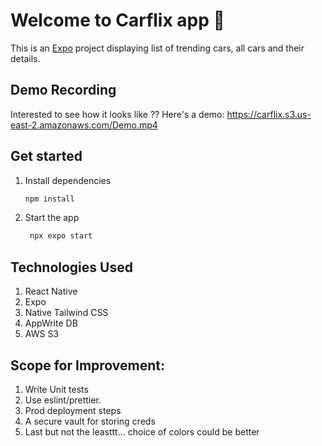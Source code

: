 # Welcome to Carflix app 👋

This is an [Expo](https://expo.dev) project displaying list of trending cars, all cars and their details. 

## Demo Recording

Interested to see how it looks like ?? Here's a demo:
https://carflix.s3.us-east-2.amazonaws.com/Demo.mp4

## Get started

1. Install dependencies

   ```bash
   npm install
   ```

2. Start the app

   ```bash
    npx expo start
   ```

## Technologies Used
1. React Native
2. Expo
3. Native Tailwind CSS
4. AppWrite DB
5. AWS S3

## Scope for Improvement:

1. Write Unit tests
2. Use eslint/prettier.
3. Prod deployment steps
4. A secure vault for storing creds
5. Last but not the leasttt... choice of colors could be better
